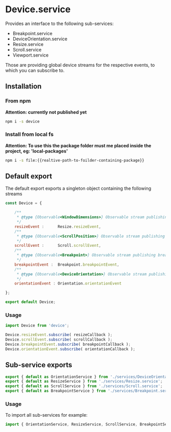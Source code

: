 # Device.service

Provides an interface to the following sub-services:

- Breakpoint.service
- DeviceOrientation.service
- Resize.service
- Scroll.service
- Viewport.service

Those are providing global device streams for the respective events, to which you can subscribe to.

## Installation

### From npm

**Attention: currently not published yet**

```bash
npm i -s device

```

### Install from local fs

**Attention: To use this the package folder must me placed inside the project, eg: 'local-packages'**

```bash
npm i -s file:{{realtive-path-to-foilder-containing-package}}

```

## Default export

The default export exports a singleton object containing the following streams

```javascript
const Device = {

	/**
	 * @type {Observable<WindowDimensions>} Observable stream publishing resize events
	 */
	resizeEvent :      Resize.resizeEvent,
	/**
	 * @type {Observable<ScrollPosition>} Observable stream publishing scroll events
	 */
	scrollEvent :      Scroll.scrollEvent,
	/**
	 * @type {Observable<Breakpoint>} Observable stream publishing breakpoint change events
	 */
	breakpointEvent :  Breakpoint.breakpointEvent,
	/**
	 * @type {Observable<DeviceOrientation>} Observable stream publishing orientation change events
	 */
	orientationEvent : Orientation.orientationEvent

};

export default Device;
```

### Usage

```javascript
import Device from 'device';

Device.resizeEvent.subscribe( resizeCallback );
Device.scrollEvent.subscribe( scrollCallback );
Device.breakpointEvent.subscribe( breakpointCallback );
Device.orientationEvent.subscribe( orientationCallback );
```

## Sub-service exports

```javascript
export { default as OrientationService } from './services/DeviceOrientation.service';
export { default as ResizeService } from './services/Resize.service';
export { default as ScrollService } from './services/Scroll.service';
export { default as BreakpointService } from './services/Breakpoint.service';
```

### Usage

To import all sub-services for example:

```javascript
import { OrientationService, ResizeService, ScrollService, BreakpointService } from 'device';
```